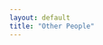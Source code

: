```yaml
---
layout: default
title: "Other People"
---
```


<!-- ## You're ready to go!

Start developing your Jekyll website. -->
